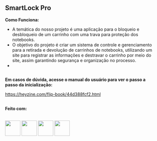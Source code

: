 <h2>SmartLock Pro</h2>

<b>Como Funciona:</b>

- A temática do nosso projeto é uma aplicação para o bloqueio e desbloqueio de um carrinho com uma trava para proteção dos notebooks.
- O objetivo do projeto é criar um sistema de controle e gerenciamento para a retirada e devolução de carrinhos de notebooks, utilizando um site para registrar as informações e destravar o carrinho por meio do site, assim garantindo segurança e organização no processo.
- 
##
<b>Em casos de dúvida, acesse o manual do usuário para ver o passo a passo da inicialização:</b>

https://heyzine.com/flip-book/44d388fcf2.html

##

<b>Feito com:</b>
<div style="display: inline_block"><br>
  <img width='50px' src="https://cdn.jsdelivr.net/gh/devicons/devicon@latest/icons/html5/html5-original.svg" />
  <img width='50px' src="https://cdn.jsdelivr.net/gh/devicons/devicon@latest/icons/css3/css3-original.svg" />
  <img width='50px' src="https://cdn.jsdelivr.net/gh/devicons/devicon@latest/icons/javascript/javascript-original.svg" />
  <img width='50px' src="https://cdn.jsdelivr.net/gh/devicons/devicon@latest/icons/php/php-original.svg" />
</div>
